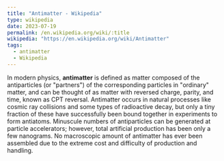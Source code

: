 ```yaml
---
title: "Antimatter - Wikipedia"
type: wikipedia
date: 2023-07-19
permalink: /en.wikipedia.org/wiki/:title
wikipedia: "https://en.wikipedia.org/wiki/Antimatter"
tags:
  - antimatter
  - Wikipedia
---
```

In modern physics, **antimatter** is defined as matter composed of the antiparticles (or "partners") of the corresponding particles in "ordinary" matter, and can be thought of as matter with reversed charge, parity, and time, known as CPT reversal. Antimatter occurs in natural processes like cosmic ray collisions and some types of radioactive decay, but only a tiny fraction of these have successfully been bound together in experiments to form antiatoms. Minuscule numbers of antiparticles can be generated at particle accelerators; however, total artificial production has been only a few nanograms. No macroscopic amount of antimatter has ever been assembled due to the extreme cost and difficulty of production and handling.